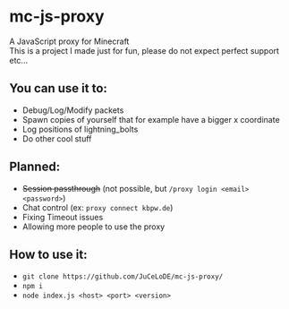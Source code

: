 # mc-js-proxy
A JavaScript proxy for Minecraft  
This is a project I made just for fun, please do not expect perfect support etc...
## You can use it to:
* Debug/Log/Modify packets
* Spawn copies of yourself that for example have a bigger x coordinate
* Log positions of lightning_bolts
* Do other cool stuff
## Planned:
* ~~Session passthrough~~ (not possible, but `/proxy login <email> <password>`)
* Chat control (ex: `proxy connect kbpw.de`)
* Fixing Timeout issues
* Allowing more people to use the proxy
## How to use it:
* `git clone https://github.com/JuCeLoDE/mc-js-proxy/`
* `npm i`
* `node index.js <host> <port> <version>`
